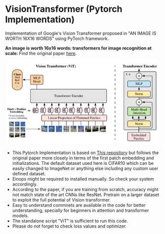 # VisionTransformer (Pytorch Implementation)
Implementation of Google's Vision Transformer proposed in "AN IMAGE IS WORTH 16X16 WORDS" using PyTorch framework.

**An image is worth 16x16 words: transformers for image recognition at scale:**
Find the original paper [here](https://arxiv.org/pdf/2010.11929.pdf).
<p align="center">
  <img src="./ViT.png" width="600" title="Vision transformer">
</p>

- This Pytorch Implementation is based on [This repository](https://github.com/rishavpramanik/ViT) but follows the original paper more closely in terms of the first patch embedding and initializations. The default dataset used here is CIFAR10 which can be easily changed to ImageNet or anything else including any custom user defined dataset.
- Einops might be required to installed manually. So check your system accordingly.
- According to the paper, if you are training from scratch, accuracy might not match state of the art CNNs like ResNet. Pretrain on a larger dataset to exploit the full potential of Vision transformer.
- Easy to understand commnets are available in the code for better understanding, specially for beginners in attention and transformer models.
- The standalone script "ViT" is sufficient to run this code.
- Please do not forget to check loss values and optimizer.
